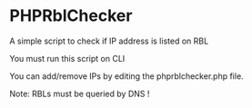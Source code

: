# PHPRblChecker
A simple script to check if IP address is listed on RBL

You must run this script on CLI

You can add/remove IPs by editing the phprblchecker.php file.
            
Note: RBLs must be queried by DNS !
